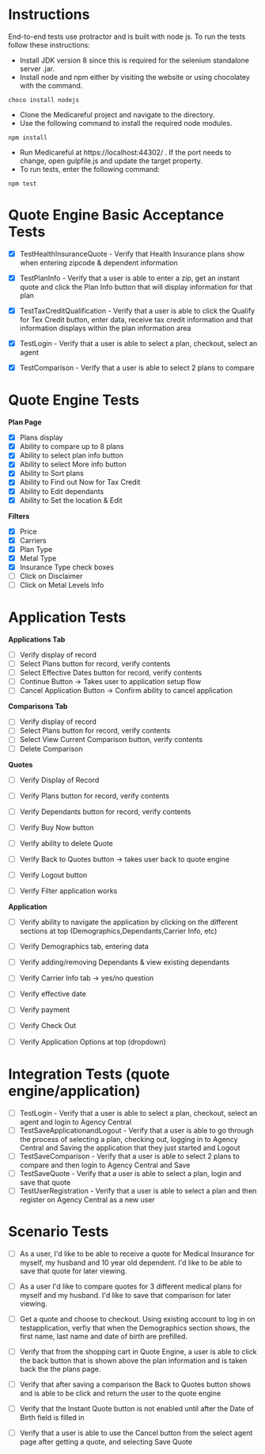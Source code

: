 Instructions
============

End-to-end tests use protractor and is built with node js. To run the tests follow these instructions:

- Install JDK version 8 since this is required for the selenium standalone server .jar. 
- Install node and npm either by visiting the website or using chocolatey with the command. 

```
choco install nodejs
```

- Clone the Medicareful project and navigate to the directory.
- Use the following command to install the required node modules.

```
npm install
```

- Run Medicareful at https://localhost:44302/ .  If the port needs to change, open gulpfile.js and update the target property.
- To run tests, enter the following command:

```
npm test
```

Quote Engine Basic Acceptance Tests
======================================

- [x] TestHealthInsuranceQuote - Verify that Health Insurance plans show when entering zipcode & dependent information


- [x] TestPlanInfo - Verify that a user is able to enter a zip, get an instant quote and click the Plan Info button that will display information for that plan


- [x] TestTaxCreditQualification - Verify that a user is able to click the Qualify for Tex Credit button, enter data, receive tax credit information and that information displays within the plan information area


- [x] TestLogin - Verify that a user is able to select a plan, checkout, select an agent


- [x] TestComparison - Verify that a user is able to select 2 plans to compare

Quote Engine Tests
=======================

**Plan Page**
- [x] Plans display
- [x] Ability to compare up to 8 plans
- [x] Ability to select plan info button
- [x] Ability to select More info button
- [x] Ability to Sort plans
- [x] Ability to Find out Now for Tax Credit
- [x] Ability to Edit dependants
- [x] Ability to Set the location & Edit

**Filters**
- [x] Price
- [x] Carriers
- [x] Plan Type
- [x] Metal Type
- [x] Insurance Type check boxes
- [ ] Click on Disclaimer
- [ ] Click on Metal Levels Info

Application Tests
======================

**Applications Tab**
- [ ] Verify display of record
- [ ] Select Plans button for record, verify contents
- [ ] Select Effective Dates button for record, verify contents
- [ ] Continue Button -> Takes user to application setup flow
- [ ] Cancel Application Button -> Confirm ability to cancel application

**Comparisons Tab**	
- [ ] Verify display of record
- [ ] Select Plans button for record, verify contents
- [ ] Select View Current Comparison button, verify contents
- [ ] Delete Comparison

**Quotes**
- [ ] Verify Display of Record
- [ ] Verify Plans button for record, verify contents
- [ ] Verify Dependants button for record, verify contents
- [ ] Verify Buy Now button
- [ ] Verify ability to delete Quote

- [ ] Verify Back to Quotes button -> takes user back to quote engine
- [ ] Verify Logout button
- [ ] Verify Filter application works

**Application**	
- [ ] Verify ability to navigate the application by clicking on the different sections at top (Demographics,Dependants,Carrier Info, etc)
- [ ] Verify Demographics tab, entering data
- [ ] Verify adding/removing Dependants & view existing dependants
- [ ] Verify Carrier Info tab -> 	yes/no question
- [ ] Verify effective date
- [ ] Verify payment
- [ ] Verify Check Out
- [ ] Verify Application Options at top (dropdown)


**Integration Tests (quote engine/application)**
=================================================

- [ ] TestLogin - Verify that a user is able to select a plan, checkout, select an agent and login to Agency Central
- [ ] TestSaveApplicationandLogout - Verify that a user is able to go through the process of selecting a plan, checking out, logging in to Agency Central and Saving the application that they just started and Logout
- [ ] TestSaveComparison - Verify that a user is able to select 2 plans to compare and then login to Agency Central and Save
- [ ] TestSaveQuote - Verify that a user is able to select a plan, login and save that quote
- [ ] TestUserRegistration - Verify that a user is able to select a plan and then register on Agency Central as a new user

**Scenario Tests**
===================

- [ ] As a user, I'd like to be able to receive a quote for Medical Insurance for myself, my husband and 10 year old dependent. I'd like to be able to save that quote for later viewing.

- [ ] As a user I'd like to compare quotes for 3 different medical plans for myself and my husband. I'd like to save that comparison for later viewing. 

- [ ] Get a quote and choose to checkout. Using existing account to log in on testapplication, verfiy that when the Demographics section shows, the first name, last name and date of birth are prefilled.

- [ ] Verify that from the shopping cart in Quote Engine, a user is able to click the back button that is shown above the plan information and is taken back the the plans page.

- [ ] Verify that after saving a comparison the Back to Quotes button shows and is able to be click and return the user to the quote engine

- [ ] Verify that the Instant Quote button is not enabled until after the Date of Birth field is filled in

- [ ] Verify that a user is able to use the Cancel button from the select agent page after getting a quote, and selecting Save Quote

